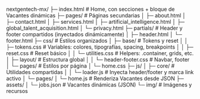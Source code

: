 nextgentech-mx/
├─ index.html                # Home, con secciones + bloque de Vacantes dinámicas
├─ pages/                    # Páginas secundarias
│  ├─ about.html
│  ├─ contact.html
│  ├─ services.html
│  ├─ artificial_intelligence.html
│  ├─ global_talent_acquisition.html
│  └─ privacy.html
├─ partials/                 # Header y footer compartidos (inyectados dinámicamente)
│  ├─ header.html
│  └─ footer.html
├─ css/                      # Estilos organizados
│  ├─ base/                  # Tokens y reset
│  │  ├─ tokens.css          # Variables: colores, tipografías, spacing, breakpoints
│  │  ├─ reset.css           # Reset básico
│  │  └─ utilities.css       # Helpers: .container, grids, etc.
│  ├─ layout/                # Estructura global
│  │  └─ header-footer.css   # Navbar, footer
│  └─ pages/                 # Estilos por página
│     └─ home.css
├─ js/
│  ├─ core/                  # Utilidades compartidas
│  │  └─ loader.js           # Inyecta header/footer y marca link activo
│  └─ pages/
│     └─ home.js             # Renderiza Vacantes desde JSON
├─ assets/
│  └─ jobs.json              # Vacantes dinámicas (JSON)
└─ img/                      # Imágenes y recursos
